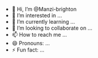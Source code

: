 - 👋 Hi, I’m @Manzi-brighton
- 👀 I’m interested in ...
- 🌱 I’m currently learning ...
- 💞️ I’m looking to collaborate on ...
- 📫 How to reach me ...
- 😄 Pronouns: ...
- ⚡ Fun fact: ...

<!---
Manzi-brighton/Manzi-brighton is a ✨ special ✨ repository because its `README.md` (this file) appears on your GitHub profile.
You can click the Preview link to take a look at your changes.
--->
